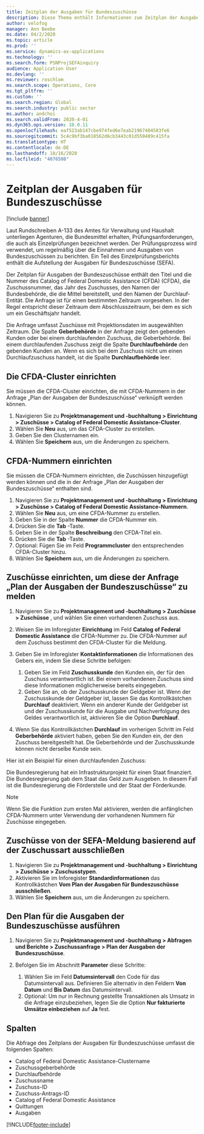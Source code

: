 ```yaml
---
title: Zeitplan der Ausgaben für Bundeszuschüsse
description: Diese Thema enthält Informationen zum Zeitplan der Ausgaben der Federal Awards-Anfrage.
author: velofog
manager: Ann Beebe
ms.date: 04/2/2020
ms.topic: article
ms.prod: ''
ms.service: dynamics-ax-applications
ms.technology: ''
ms.search.form: PSNProjSEFAinquiry
audience: Application User
ms.devlang: ''
ms.reviewer: roschlom
ms.search.scope: Operations, Core
ms.tgt_pltfrm: ''
ms.custom: ''
ms.search.region: Global
ms.search.industry: public sector
ms.author: andchoi
ms.search.validFrom: 2020-4-01
ms.dyn365.ops.version: 10.0.11
ms.openlocfilehash: eaf523ab147cbe974fed6e7eab21967404583fe6
ms.sourcegitcommit: 5c4c9bf3ba018562d6cb3443c01d550489c415fa
ms.translationtype: HT
ms.contentlocale: de-DE
ms.lasthandoff: 10/16/2020
ms.locfileid: "4076508"
---
```

# <a name="schedule-of-expenditures-of-federal-awards-inquiry"></a>Zeitplan der Ausgaben für Bundeszuschüsse

[!include [banner](../includes/banner.md)]

Laut Rundschreiben A-133 des Amtes für Verwaltung und Haushalt unterliegen Agenturen, die Bundesmittel erhalten, Prüfungsanforderungen, die auch als Einzelprüfungen bezeichnet werden. Der Prüfungsprozess wird verwendet, um regelmäßig über die Einnahmen und Ausgaben von Bundeszuschüssen zu berichten. Ein Teil des Einzelprüfungsberichts enthält die Aufstellung der Ausgaben für Bundeszuschüsse (SEFA).

Der Zeitplan für Ausgaben der Bundeszuschüsse enthält den Titel und die Nummer des Catalog of Federal Domestic Assistance (CFDA) (CFDA), die Zuschussnummer, das Jahr des Zuschusses, den Namen der Bundesbehörde, die die Mittel bereitstellt, und den Namen der Durchlauf-Entität. Die Anfrage ist für einen bestimmten Zeitraum vorgesehen. In der Regel entspricht dieser Zeitraum dem Abschlusszeitraum, bei dem es sich um ein Geschäftsjahr handelt.

Die Anfrage umfasst Zuschüsse mit Projektionsdaten im ausgewählten Zeitraum. Die Spalte **Geberbehörde** in der Anfrage zeigt den gebenden Kunden oder bei einem durchlaufenden Zuschuss, die Geberbehörde. Bei einem durchlaufenden Zuschuss zeigt die Spalte **Durchlaufbehörde** den gebenden Kunden an. Wenn es sich bei dem Zuschuss nicht um einen Durchlaufzuschuss handelt, ist die Spalte **Durchlaufbehörde** leer.

## <a name="set-up-the-cfda-clusters"></a>Die CFDA-Cluster einrichten

Sie müssen die CFDA-Cluster einrichten, die mit CFDA-Nummern in der Anfrage „Plan der Ausgaben der Bundeszuschüsse“ verknüpft werden können.

1. Navigieren Sie zu **Projektmanagement und -buchhaltung \> Einrichtung \> Zuschüsse \> Catalog of Federal Domestic Assistance-Cluster**.
2. Wählen Sie **Neu** aus, um das CFDA-Cluster zu erstellen.
3. Geben Sie den Clusternamen ein.
4. Wählen Sie **Speichern** aus, um die Änderungen zu speichern.

## <a name="set-up-cfda-numbers"></a>CFDA-Nummern einrichten

Sie müssen die CFDA-Nummern einrichten, die Zuschüssen hinzugefügt werden können und die in der Anfrage „Plan der Ausgaben der Bundeszuschüsse“ enthalten sind.

1. Navigieren Sie zu **Projektmanagement und -buchhaltung \> Einrichtung \> Zuschüsse \> Catalog of Federal Domestic Assistance-Nummern**.
2. Wählen Sie **Neu** aus, um eine CFDA-Nummer zu erstellen.
3. Geben Sie in der Spalte **Nummer** die CFDA-Nummer ein.
4. Drücken Sie die **Tab** -Taste.
5. Geben Sie in der Spalte **Beschreibung** den CFDA-Titel ein.
6. Drücken Sie die **Tab** -Taste.
7. Optional: Fügen Sie im Feld **Programmcluster** den entsprechenden CFDA-Cluster hinzu.
8. Wählen Sie **Speichern** aus, um die Änderungen zu speichern.

## <a name="set-up-grants-to-report-for-the-schedule-of-expenditures-of-federal-awards-inquiry"></a>Zuschüsse einrichten, um diese der Anfrage „Plan der Ausgaben der Bundeszuschüsse“ zu melden

1. Navigieren Sie zu **Projektmanagement und -buchhaltung \> Zuschüsse \> Zuschüsse** , und wählen Sie einen vorhandenen Zuschuss aus.
2. Weisen Sie im Inforegister **Einrichtung** im Feld **Catalog of Federal Domestic Assistance** die CFDA-Nummer zu. Die CFDA-Nummer auf dem Zuschuss bestimmt den CFDA-Cluster für die Meldung.
3. Geben Sie im Inforegister **Kontaktinformationen** die Informationen des Gebers ein, indem Sie diese Schritte befolgen:

    1. Geben Sie im Feld **Zuschusskunde** den Kunden ein, der für den Zuschuss verantwortlich ist. Bei einem vorhandenen Zuschuss sind diese Informationen möglicherweise bereits eingegeben.
    2. Geben Sie an, ob der Zuschusskunde der Geldgeber ist. Wenn der Zuschusskunde der Geldgeber ist, lassen Sie das Kontrollkästchen **Durchlauf** deaktiviert. Wenn ein anderer Kunde der Geldgeber ist und der Zuschusskunde für die Ausgabe und Nachverfolgung des Geldes verantwortlich ist, aktivieren Sie die Option **Durchlauf**.

4. Wenn Sie das Kontrollkästchen **Durchlauf** im vorherigen Schritt im Feld **Geberbehörde** aktiviert haben, geben Sie den Kunden ein, der den Zuschuss bereitgestellt hat. Die Geberbehörde und der Zuschusskunde können nicht derselbe Kunde sein.

Hier ist ein Beispiel für einen durchlaufenden Zuschuss:

Die Bundesregierung hat ein Infrastrukturprojekt für einen Staat finanziert. Die Bundesregierung gab dem Staat das Geld zum Ausgeben. In diesem Fall ist die Bundesregierung die Förderstelle und der Staat der Förderkunde.

> [!NOTE] 
> Wenn Sie die Funktion zum ersten Mal aktivieren, werden die anfänglichen CFDA-Nummern unter Verwendung der vorhandenen Nummern für Zuschüsse eingegeben.

## <a name="exclude-grants-from-sefa-reporting-based-on-the-grant-type"></a>Zuschüsse von der SEFA-Meldung basierend auf der Zuschussart ausschließen

1. Navigieren Sie zu **Projektmanagement und -buchhaltung \> Einrichtung \> Zuschüsse \> Zuschusstypen**.
2. Aktivieren Sie im Inforegister **Standardinformationen** das Kontrollkästchen **Vom Plan der Ausgaben für Bundeszuschüsse ausschließen**.
3. Wählen Sie **Speichern** aus, um die Änderungen zu speichern.

## <a name="run-the-schedule-of-expenditures-of-federal-awards-inquiry"></a>Den Plan für die Ausgaben der Bundeszuschüsse ausführen

1. Navigieren Sie zu **Projektmanagement und -buchhaltung \> Abfragen und Berichte \> Zuschussanfrage \> Plan der Ausgaben der Bundeszuschüsse**.
2. Befolgen Sie im Abschnitt **Parameter** diese Schritte:

    1. Wählen Sie im Feld **Datumsintervall** den Code für das Datumsintervall aus. Definieren Sie alternativ in den Feldern **Von Datum** und **Bis Datum** das Datumsintervall.
    2. Optional: Um nur in Rechnung gestellte Transaktionen als Umsatz in die Anfrage einzubeziehen, legen Sie die Option **Nur fakturierte Umsätze einbeziehen** auf **Ja** fest.

## <a name="columns"></a>Spalten

Die Abfrage des Zeitplans der Ausgaben für Bundeszuschüsse umfasst die folgenden Spalten:

- Catalog of Federal Domestic Assistance-Clustername
- Zuschussgeberbehörde
- Durchlaufbehörde
- Zuschussname
- Zuschuss-ID
- Zuschuss-Antrags-ID
- Catalog of Federal Domestic Assistance
- Quittungen
- Ausgaben


[!INCLUDE[footer-include](../includes/footer-banner.md)]